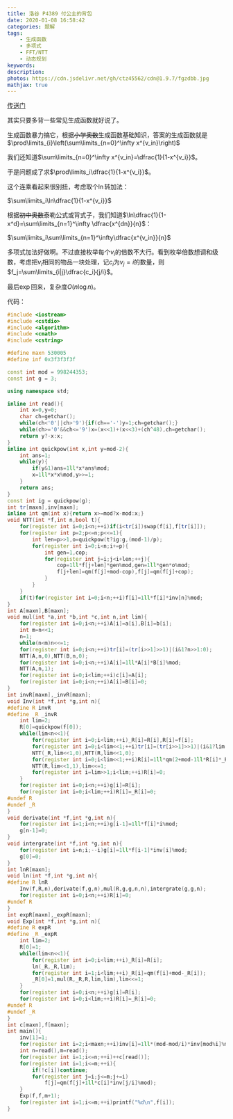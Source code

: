 ```yaml
---
title: 洛谷 P4389 付公主的背包
date: 2020-01-08 16:58:42
categories: 题解
tags:
    - 生成函数
    - 多项式
    - FFT/NTT
    - 动态规划
keywords:
description:
photos: https://cdn.jsdelivr.net/gh/ctz45562/cdn@1.9.7/fgzdbb.jpg
mathjax: true
---
```


[传送门](https://www.luogu.com.cn/problem/P4389)

其实只要多背一些常见生成函数就好说了。

<!--more-->

生成函数暴力搞它，根据~~小学奥数~~生成函数基础知识，答案的生成函数就是$\prod\limits_{i}\left(\sum\limits_{n=0}^\infty x^{v_in}\right)$

我们还知道$\sum\limits_{n=0}^\infty x^{v_in}=\dfrac{1}{1-x^{v_i}}$。

于是问题成了求$\prod\limits_i\dfrac{1}{1-x^{v_i}}$。

这个连乘看起来很别扭，考虑取个$\ln$转加法：

$\sum\limits_i\ln\dfrac{1}{1-x^{v_i}}$

根据~~初中奥数~~泰勒公式或背式子，我们知道$\ln\dfrac{1}{1-x^d}=\sum\limits_{n=1}^\infty \dfrac{x^{dn}}{n}$：

$\sum\limits_i\sum\limits_{n=1}^\infty\dfrac{x^{v_in}}{n}$

多项式加法好做啊。不过直接枚举每个$v_i$的倍数不大行。看到枚举倍数想调和级数，考虑把$v_i$相同的物品一块处理，记$c_i$为$v_j=i$的数量，则$f_j=\sum\limits_{i|j}\dfrac{c_i}{j/i}$。

最后$\exp$回来，复杂度$O(n\log n)$。

代码：

``` cpp
#include <iostream>
#include <cstdio>
#include <algorithm>
#include <cmath>
#include <cstring>

#define maxn 530005
#define inf 0x3f3f3f3f

const int mod = 998244353;
const int g = 3;

using namespace std;

inline int read(){
	int x=0,y=0;
	char ch=getchar();
	while(ch<'0'||ch>'9'){if(ch=='-')y=1;ch=getchar();}
	while(ch>='0'&&ch<='9')x=(x<<1)+(x<<3)+(ch^48),ch=getchar();
	return y?-x:x;
}
inline int quickpow(int x,int y=mod-2){
	int ans=1;
	while(y){
		if(y&1)ans=1ll*x*ans%mod;
		x=1ll*x*x%mod,y>>=1;
	}
	return ans;
}
const int ig = quickpow(g);
int tr[maxn],inv[maxn];
inline int qm(int x){return x>=mod?x-mod:x;}
void NTT(int *f,int n,bool t){
	for(register int i=0;i<n;++i)if(i<tr[i])swap(f[i],f[tr[i]]);
	for(register int p=2;p<=n;p<<=1){
		int len=p>>1,o=quickpow(t?ig:g,(mod-1)/p);
		for(register int i=0;i<n;i+=p){
			int gen=1,cop;
			for(register int j=i;j<i+len;++j){
				cop=1ll*f[j+len]*gen%mod,gen=1ll*gen*o%mod;
				f[j+len]=qm(f[j]+mod-cop),f[j]=qm(f[j]+cop);
			}
		}
	}
	if(t)for(register int i=0;i<n;++i)f[i]=1ll*f[i]*inv[n]%mod;
}
int A[maxn],B[maxn];
void mul(int *a,int *b,int *c,int n,int lim){
	for(register int i=0;i<n;++i)A[i]=a[i],B[i]=b[i];
	int m=n<<1;
	n=1;
	while(n<m)n<<=1;
	for(register int i=0;i<n;++i)tr[i]=(tr[i>>1]>>1)|(i&1?n>>1:0);
	NTT(A,n,0),NTT(B,n,0);
	for(register int i=0;i<n;++i)A[i]=1ll*A[i]*B[i]%mod;
	NTT(A,n,1);
	for(register int i=0;i<lim;++i)c[i]=A[i];
	for(register int i=0;i<n;++i)A[i]=B[i]=0;
}
int invR[maxn],_invR[maxn];
void Inv(int *f,int *g,int n){
#define R invR
#define _R _invR
	int lim=2;
	R[0]=quickpow(f[0]);
	while(lim<n<<1){
		for(register int i=0;i<lim;++i)_R[i]=R[i],R[i]=f[i];
		for(register int i=0;i<lim<<1;++i)tr[i]=(tr[i>>1]>>1)|(i&1?lim:0);
		NTT(_R,lim<<1,0),NTT(R,lim<<1,0);
		for(register int i=0;i<lim<<1;++i)R[i]=1ll*qm(2+mod-1ll*R[i]*_R[i]%mod)*_R[i]%mod;
		NTT(R,lim<<1,1),lim<<=1;
		for(register int i=lim>>1;i<lim;++i)R[i]=0;
	}
	for(register int i=0;i<n;++i)g[i]=R[i];
	for(register int i=0;i<lim;++i)R[i]=_R[i]=0;
#undef R
#undef _R
}
void derivate(int *f,int *g,int n){
	for(register int i=1;i<n;++i)g[i-1]=1ll*f[i]*i%mod;
	g[n-1]=0;
}
void intergrate(int *f,int *g,int n){
	for(register int i=n;i;--i)g[i]=1ll*f[i-1]*inv[i]%mod;
	g[0]=0;
}
int lnR[maxn];
void ln(int *f,int *g,int n){
#define R lnR
	Inv(f,R,n),derivate(f,g,n),mul(R,g,g,n,n),intergrate(g,g,n);
	for(register int i=0;i<n;++i)R[i]=0;
#undef R
}
int expR[maxn],_expR[maxn];
void Exp(int *f,int *g,int n){
#define R expR
#define _R _expR
	int lim=2;
	R[0]=1;
	while(lim<n<<1){
		for(register int i=0;i<lim;++i)_R[i]=R[i];
		ln(_R,_R,lim);
		for(register int i=1;i<lim;++i)_R[i]=qm(f[i]+mod-_R[i]);
		_R[0]=1,mul(R,_R,R,lim,lim),lim<<=1;
	}
	for(register int i=0;i<n;++i)g[i]=R[i];
	for(register int i=0;i<lim;++i)R[i]=_R[i]=0;
#undef R
#undef _R
}
int c[maxn],f[maxn];
int main(){
	inv[1]=1;
	for(register int i=2;i<maxn;++i)inv[i]=1ll*(mod-mod/i)*inv[mod%i]%mod;
	int n=read(),m=read();
	for(register int i=1;i<=n;++i)++c[read()];
	for(register int i=1;i<=m;++i){
		if(!c[i])continue;
		for(register int j=i;j<=m;j+=i)
			f[j]=qm(f[j]+1ll*c[i]*inv[j/i]%mod);
	}
	Exp(f,f,m+1);
	for(register int i=1;i<=m;++i)printf("%d\n",f[i]);
}
```